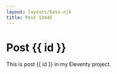 ```yaml
---
layout: layouts/base.njk
title: Post 13445
---
```


# Post {{ id }}

This is post {{ id }} in my Eleventy project.
